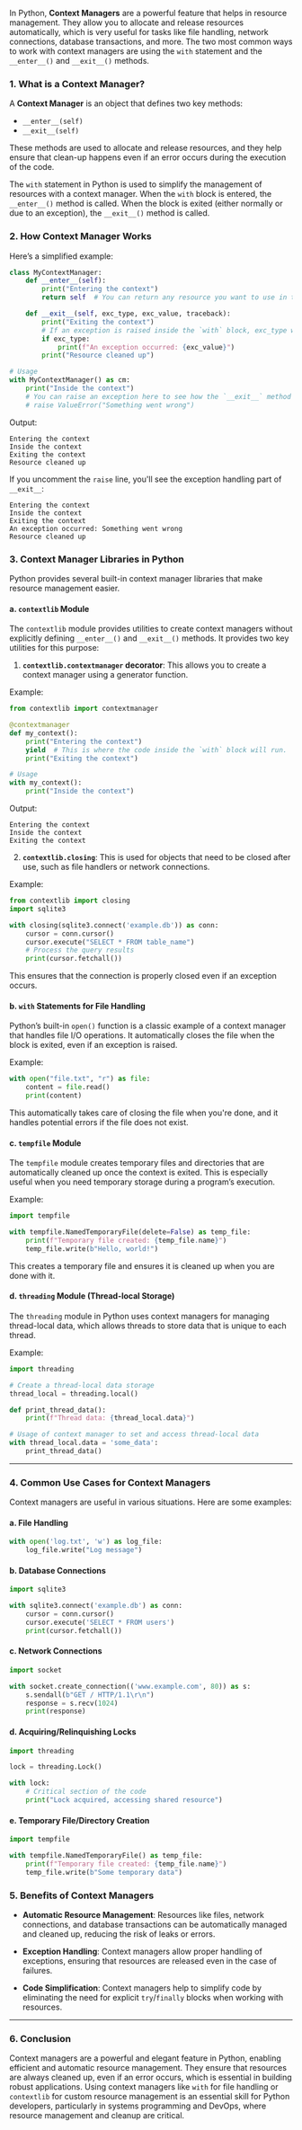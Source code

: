 In Python, **Context Managers** are a powerful feature that helps in resource management. They allow you to allocate and release resources automatically, which is very useful for tasks like file handling, network connections, database transactions, and more. The two most common ways to work with context managers are using the `with` statement and the `__enter__()` and `__exit__()` methods.

### **1. What is a Context Manager?**

A **Context Manager** is an object that defines two key methods: 
- `__enter__(self)`
- `__exit__(self)`

These methods are used to allocate and release resources, and they help ensure that clean-up happens even if an error occurs during the execution of the code.

The `with` statement in Python is used to simplify the management of resources with a context manager. When the `with` block is entered, the `__enter__()` method is called. When the block is exited (either normally or due to an exception), the `__exit__()` method is called.

### **2. How Context Manager Works**

Here’s a simplified example:

```python
class MyContextManager:
    def __enter__(self):
        print("Entering the context")
        return self  # You can return any resource you want to use in the `with` block.

    def __exit__(self, exc_type, exc_value, traceback):
        print("Exiting the context")
        # If an exception is raised inside the `with` block, exc_type will be non-None.
        if exc_type:
            print(f"An exception occurred: {exc_value}")
        print("Resource cleaned up")

# Usage
with MyContextManager() as cm:
    print("Inside the context")
    # You can raise an exception here to see how the `__exit__` method handles it.
    # raise ValueError("Something went wrong")
```

Output:

```
Entering the context
Inside the context
Exiting the context
Resource cleaned up
```

If you uncomment the `raise` line, you'll see the exception handling part of `__exit__`:

```
Entering the context
Inside the context
Exiting the context
An exception occurred: Something went wrong
Resource cleaned up
```

### **3. Context Manager Libraries in Python**

Python provides several built-in context manager libraries that make resource management easier.

#### **a. `contextlib` Module**

The `contextlib` module provides utilities to create context managers without explicitly defining `__enter__()` and `__exit__()` methods. It provides two key utilities for this purpose:

1. **`contextlib.contextmanager` decorator**:
   This allows you to create a context manager using a generator function.

Example:

```python
from contextlib import contextmanager

@contextmanager
def my_context():
    print("Entering the context")
    yield  # This is where the code inside the `with` block will run.
    print("Exiting the context")

# Usage
with my_context():
    print("Inside the context")
```

Output:

```
Entering the context
Inside the context
Exiting the context
```

2. **`contextlib.closing`**:
   This is used for objects that need to be closed after use, such as file handlers or network connections.

Example:

```python
from contextlib import closing
import sqlite3

with closing(sqlite3.connect('example.db')) as conn:
    cursor = conn.cursor()
    cursor.execute("SELECT * FROM table_name")
    # Process the query results
    print(cursor.fetchall())
```

This ensures that the connection is properly closed even if an exception occurs.

#### **b. `with` Statements for File Handling**

Python’s built-in `open()` function is a classic example of a context manager that handles file I/O operations. It automatically closes the file when the block is exited, even if an exception is raised.

Example:

```python
with open("file.txt", "r") as file:
    content = file.read()
    print(content)
```

This automatically takes care of closing the file when you're done, and it handles potential errors if the file does not exist.

#### **c. `tempfile` Module**

The `tempfile` module creates temporary files and directories that are automatically cleaned up once the context is exited. This is especially useful when you need temporary storage during a program’s execution.

Example:

```python
import tempfile

with tempfile.NamedTemporaryFile(delete=False) as temp_file:
    print(f"Temporary file created: {temp_file.name}")
    temp_file.write(b"Hello, world!")
```

This creates a temporary file and ensures it is cleaned up when you are done with it.

#### **d. `threading` Module (Thread-local Storage)**

The `threading` module in Python uses context managers for managing thread-local data, which allows threads to store data that is unique to each thread.

Example:

```python
import threading

# Create a thread-local data storage
thread_local = threading.local()

def print_thread_data():
    print(f"Thread data: {thread_local.data}")

# Usage of context manager to set and access thread-local data
with thread_local.data = 'some_data':
    print_thread_data()
```

---

### **4. Common Use Cases for Context Managers**

Context managers are useful in various situations. Here are some examples:

#### **a. File Handling**
```python
with open('log.txt', 'w') as log_file:
    log_file.write("Log message")
```

#### **b. Database Connections**
```python
import sqlite3

with sqlite3.connect('example.db') as conn:
    cursor = conn.cursor()
    cursor.execute('SELECT * FROM users')
    print(cursor.fetchall())
```

#### **c. Network Connections**
```python
import socket

with socket.create_connection(('www.example.com', 80)) as s:
    s.sendall(b"GET / HTTP/1.1\r\n")
    response = s.recv(1024)
    print(response)
```

#### **d. Acquiring/Relinquishing Locks**
```python
import threading

lock = threading.Lock()

with lock:
    # Critical section of the code
    print("Lock acquired, accessing shared resource")
```

#### **e. Temporary File/Directory Creation**
```python
import tempfile

with tempfile.NamedTemporaryFile() as temp_file:
    print(f"Temporary file created: {temp_file.name}")
    temp_file.write(b"Some temporary data")
```

### **5. Benefits of Context Managers**

- **Automatic Resource Management**: Resources like files, network connections, and database transactions can be automatically managed and cleaned up, reducing the risk of leaks or errors.
  
- **Exception Handling**: Context managers allow proper handling of exceptions, ensuring that resources are released even in the case of failures.

- **Code Simplification**: Context managers help to simplify code by eliminating the need for explicit `try`/`finally` blocks when working with resources.

---

### **6. Conclusion**

Context managers are a powerful and elegant feature in Python, enabling efficient and automatic resource management. They ensure that resources are always cleaned up, even if an error occurs, which is essential in building robust applications. Using context managers like `with` for file handling or `contextlib` for custom resource management is an essential skill for Python developers, particularly in systems programming and DevOps, where resource management and cleanup are critical.

